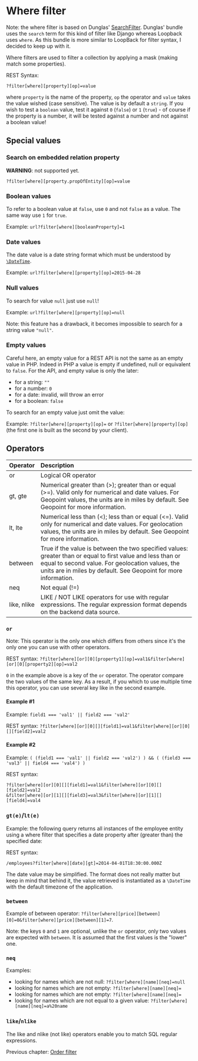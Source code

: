 # Where filter

Note: the where filter is based on Dunglas' [SearchFilter](https://github.com/dunglas/DunglasApiBundle/blob/master/Doctrine/Orm/Filter/SearchFilter.php). Dunglas' bundle uses the `search` term for this kind of filter like Django whereas Loopback uses `where`. As this bundle is more similar to LoopBack for filter syntax, I decided to keep up with it.

Where filters are used to filter a collection by applying a mask (making match some properties).

REST Syntax:

```
?filter[where][property][op]=value
```

where `property` is the name of the property, `op` the operator and `value` takes the value wished (case sensitive). The value is by default a `string`. If you wish to test a `boolean` value, test it against `0` (`false`) or `1` (`true`) - of course if the property is a number, it will be tested against a number and not against a boolean value!


## Special values

### Search on embedded relation property

**WARNING**: not supported yet.

```
?filter[where][property.propOfEntity][op]=value
```

### Boolean values

To refer to a boolean value at `false`, use `0` and not `false` as a value. The same way use `1` for `true`.

Example: `url?filter[where][booleanProperty]=1`

### Date values

The date value is a date string format which must be understood by [`\DateTime`](http://php.net/manual/fr/datetime.construct.php).

Example: `url?filter[where][property][op]=2015-04-28`

### Null values

To search for value `null` just use `null`!

Example: `url?filter[where][property][op]=null`

Note: this feature has a drawback, it becomes impossible to search for a string value `"null"`.

### Empty values

Careful here, an empty value for a REST API is not the same as an empty value in PHP. Indeed in PHP a value is empty if undefined, null or equivalent to `false`. For the API, and empty value is only the later:
* for a string: `""`
* for a number: `0`
* for a date: invalid, will throw an error
* for a boolean: `false`

To search for an empty value just omit the value:

Example: `?filter[where][property][op]=` or `?filter[where][property][op]` (the first one is built as the second by
your client).

## Operators

| Operator | Description |
|----------|:-------------|
| or | Logical OR operator |
| gt, gte | Numerical greater than (>); greater than or equal (>=). Valid only for numerical and date values. For Geopoint values, the units are in miles by default. See Geopoint for more information. |
| lt, lte | Numerical less than (<); less than or equal (<=). Valid only for numerical and date values. For geolocation values, the units are in miles by default. See Geopoint for more information. |
| between | True if the value is between the two specified values: greater than or equal to first value and less than or equal to second value. For geolocation values, the units are in miles by default. See Geopoint for more information. |
| neq | Not equal (!=) |
| like, nlike | LIKE / NOT LIKE operators for use with regular expressions. The regular expression format depends on the backend data source. |

### `or`

Note: This operator is the only one which differs from others since it's the only one you can use with other operators.

REST syntax: `?filter[where][or][0][property1][op]=val1&filter[where][or][0][property2][op]=val2`

`0` in the example above is a key of the `or` operator. The operator compare the two values of the same key. As a result, if you which to use multiple time this operator, you can use several key like in the second example.

#### Example #1

Example: `field1 === 'val1' || field2 === 'val2'`

REST syntax: `?filter[where][or][0][][field1]=val1&filter[where][or][0][][field2]=val2`

#### Example #2

Example: `( (field1 === 'val1' || field2 === 'val2') ) && ( (field3 === 'val3' || field4 === 'val4') )`

REST syntax:

```
?filter[where][or][0][][field1]=val1&filter[where][or][0][][field2]=val2
&filter[where][or][1][][field3]=val3&filter[where][or][1][][field4]=val4
```

### `gt(e)`/`lt(e)`

Example: the following query returns all instances of the employee entity using a where filter that specifies a date property after (greater than) the specified date:

REST syntax:

`/employees?filter[where][date][gt]=2014-04-01T18:30:00.000Z`

The date value may be simplified. The format does not really matter but keep in mind that behind it, the value retrieved is instantiated as a `\DateTime` with the default timezone of the application.

### `between`

Example of between operator: `?filter[where][price][between][0]=0&filter[where][price][between][1]=7`.

Note: the keys `0` and `1` are optional, unlike the `or` operator, only two values are expected with `between`. It is
 assumed that the first values is the "lower" one.

### `neq`

Examples:
* looking for names which are not null: `?filter[where][name][neq]=null`
* looking for names which are not empty: `?filter[where][name][neq]=`
* looking for names which are not empty: `?filter[where][name][neq]=`
* looking for names which are not equal to a given value: `?filter[where][name][neq]=a%20name`

### `like`/`nlike`

The like and nlike (not like) operators enable you to match SQL regular expressions.

Previous chapter: [Order filter](order-filter.md)
